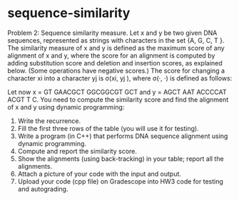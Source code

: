 # sequence-similarity



Problem 2: Sequence similarity measure. Let x and y be two given DNA sequences, represented as
strings with characters in the set {A, G, C, T }. The similarity measure of x and y is defined as the maximum
score of any alignment of x and y, where the score for an alignment is computed by adding substitution
score and deletion and insertion scores, as explained below. (Some operations have negative scores.)
The score for changing a character xi into a character yj is σ(xi, yj ), where σ(·, ·) is defined as follows:


Let now x = GT GAACGCT GGCGGCGT GCT and y = AGCT AAT ACCCCAT ACGT T C.
You need to compute the similarity score and find the alignment of x and y using dynamic programming:
1. Write the recurrence.
2. Fill the first three rows of the table (you will use it for testing).
3. Write a program (in C++) that performs DNA sequence alignment using dynamic programming.
4. Compute and report the similarity score.
5. Show the alignments (using back-tracking) in your table; report all the alignments.
6. Attach a picture of your code with the input and output.
7. Upload your code (cpp file) on Gradescope into HW3 code for testing and autograding.
